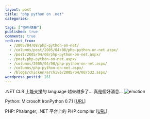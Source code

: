 ```yaml
---
layout: post
title: "php python on .net"
categories:

tags: ["技術隨筆"]
published: true
comments: true
redirect_from:
  - /2005/04/08/php-python-on-net/
  - /columns/post/2005/04/08/php-python-on-net.aspx/
  - /post/2005/04/08/php-python-on-net.aspx/
  - /post/php-python-on-net.aspx/
  - /columns/2005/04/08/php-python-on-net.aspx/
  - /columns/php-python-on-net.aspx/
  - /blogs/chicken/archive/2005/04/08/532.aspx/
wordpress_postid: 261
---
```


.NET CLR 上能支援的 language 越來越多了... 真是個好消息... ![emotion](/Emoticons/emotion-2.gif)

Python: Microsoft IronPython 0.7.1 [[URL](http://www.microsoft.com/downloads/details.aspx?FamilyID=CF952FDB-2344-4B1E-B169-3F5DFBCA2984&displaylang=en)]

PHP: Phalanger, .NET 平台上的 PHP compiler [[URL](http://www.php-compiler.net/)]
